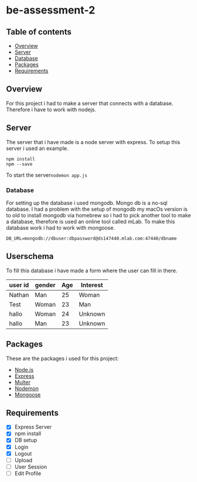 # be-assessment-2
## Table of contents
* [Overview](#overview)
* [Server](#server)
* [Database](#setup)
* [Packages](#packages)
* [Requirements](#requirements)

## Overview
For this project i had to make a server that connects with a database. Therefore i have to work with nodejs.

## Server
The server that i have made is a node server with express. To setup this server i used an example.

```
npm install
npm --save
```
To start the server```nodemon app.js```

### Database
For setting up the database i used mongodb. Mongo db is a no-sql database. I had a problem with the setup of mongodb my macOs version is to old to install mongodb via homebrew so i had to pick another tool to make a database, therefore is used an online tool called mLab. To make this database work i had to work with mongoose.

```
DB_URL=mongodb://dbuser:dbpassword@ds147440.mlab.com:47440/dbname
```
## Userschema

To fill this database i have made a form where the user can fill in there.

| user id | gender | Age | Interest |
| ------- | ------ | --- | -------- |
| Nathan| Man | 25 | Woman |
| Test | Woman | 23 | Man |
| hallo | Woman | 24 | Unknown |
| hallo | Man | 23 | Unknown |

## Packages
These are the packages i used for this project:
* [Node.js](https://nodejs.org/en/)
* [Express](https://expressjs.com)
* [Multer](https://github.com/expressjs/multer)
* [Nodemon](https://github.com/remy/nodemon)
* [Mongoose](http://mongoosejs.com)


## Requirements
* [x] Express Server
* [x] npm install
* [x] DB setup
* [x] Login
* [x] Logout
* [ ] Upload
* [ ] User Session
* [ ] Edit Profile

